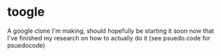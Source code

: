 # toogle

A google clone I'm making, should hopefully be starting it soon now that I've finished my research on how to actually do it (see psuedo.code for psuedocode)
